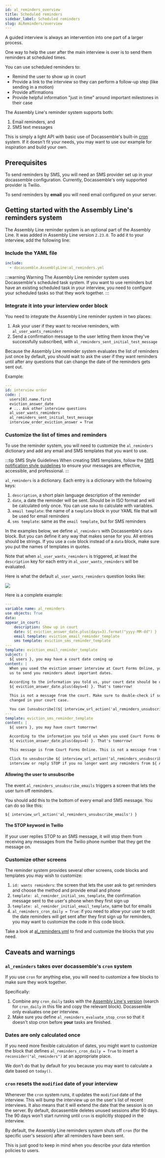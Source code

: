 ```yaml
---
id: al_reminders_overview
title: Scheduled reminders
sidebar_label: Scheduled reminders
slug: ALReminders/overview
---
```


A guided interview is always an intervention into one part of a larger process.

One way to help the user after the main interview is over is to send them reminders
at scheduled times.

You can use scheduled reminders to:

* Remind the user to show up in court
* Provide a link to the interview so they can perform a follow-up step (like sending in a motion)
* Provide affirmations
* Provide helpful information "just in time" around important milestones in their case

The Assembly Line's reminder system supports both:

1. Email reminders, and
1. SMS text messages

This is simply a light API with basic use of Docassemble's built-in 
[cron](https://docassemble.org/docs/background.html#scheduled) system. If it doesn't
fit your needs, you may want to use our example for inspiration and build your own.

## Prerequisites

To send reminders by SMS, you will need an SMS provider set up in your docassemble configuration.
Currently, Docassemble's only supported provider is Twilio.

To send reminders by **email** you will need email configured on your server.


## Getting started with the Assembly Line's reminders system

The Assembly Line reminder system is an optional part of the Assembly Line.
It was added in Assembly Line version `2.23.0`.
To add it to your interview, add the following line:

### Include the YAML file
```yaml
include:
  - docassemble.AssemblyLine:al_reminders.yml
```

:::warning Warning
The Assembly Line reminder system uses Docassemble's scheduled task system.
If you want to use reminders but have an existing scheduled task in your interview, you need
to configure your scheduled tasks so that they work together. 
:::

### Integrate it into your interview order block

You need to integrate the Assembly Line reminder system in two places:

1. Ask your user if they want to receive reminders, with `al_user_wants_reminders`
1. Send a confirmation message to the user letting them know they've successfully subscribed, with `al_reminders_sent_initial_test_message`

Because the Assembly Line reminder system evaluates the list of reminders just once by default,
you should wait to ask the user if they want reminders until after any questions that can change
the date of the reminders gets sent out.

Example:

```yaml
---
id: interview order
code: |
  users[0].name.first
  eviction_answer_date
  # ... Ask other interview questions
  al_user_wants_reminders
  al_reminders_sent_initial_test_message
  interview_order_eviction_answer = True
```

### Customize the list of times and reminders

To use the reminder system, you will need to customize 
the `al_reminders` dictionary and add any email and SMS 
templates that you want to use.

:::tip SMS Style Guidelines
When creating SMS templates, follow the [SMS notification style guidelines](/docs/style_guide/sms_style_guidelines) to ensure your messages are effective, accessible, and professional.
:::

`al_reminders` is a dictionary. Each entry is a dictionary
with the following keys:

1. `description`, a short plain language description of the reminder
1. `date`, a date the reminder will be sent. Should be in ISO format and will be calculated only once. You can use `mako` to calculate with variables.
1. `email template`: the name of a `template` block in your YAML file that will be used for email reminders
1. `sms template`: same as the `email template`, but for SMS reminders

In the examples below, we define `al_reminders` with Docassemble's `data` block. But you
can define it any way that makes sense for you. All entries should be strings. If you use
a `code` block instead of a `data` block, make sure you put the names of templates in quotes.

Note that when `al_user_wants_reminders` is triggered,
at least the `description` key for each entry in `al_user_wants_reminders`
will be evaluated.

Here is what the default `al_user_wants_reminders` question looks like:

![](../../assets/reminders_question.png)

Here is a complete example:

```yaml
---
variable name: al_reminders
use objects: True
data:
appear_in_court:
    description: Show up in court
    date: ${ eviction_answer_date.plus(days=3).format("yyyy-MM-dd") }
    email template: eviction_email_reminder_template
    sms template: eviction_sms_reminder_template
---
template: eviction_email_reminder_template
subject: |
  ${ users }, you may have a court date coming up
content: |
  When you used the eviction answer interview at Court Forms Online, you asked
  us to send you reminders about important dates.
  
  According to the information you told us, your court date should be on 
  ${ eviction_answer_date.plus(days=4) }. That's tomorrow!

  This is not a message from the court. Make sure to double-check if something
  changed in your court case.

  You can [unsubscribe](${ interview_url_action('al_reminders_unsubscribe_emails') }) if you no longer want to get reminders.
---
template: eviction_sms_reminder_template
content: |
  ${ users }, you may have court tomorrow!

  According to the information you told us when you used Court Forms Online, your court date should be on 
  ${ eviction_answer_date.plus(days=4) }. That's tomorrow!

  This message is from Court Forms Online. This is not a message from the court.

  Click to unsubscribe ${ interview_url_action('al_reminders_unsubscribe_emails') } to stop reminders from this
  interview or reply STOP if you no longer want any reminders from ${ AL_ORGANIZATION_TITLE }.
```

#### Allowing the user to unsubscribe

The event `al_reminders_unsubscribe_emails` triggers a screen that lets the user
turn off reminders.

You should add this to the bottom of every email and SMS message. You can do so like this:

`${ interview_url_action('al_reminders_unsubscribe_emails') }`

#### The STOP keyword in Twilio

If your user replies STOP to an SMS message, it will stop them from receiving any messages
from the Twilio phone number that they get the message on.

### Customize other screens

The reminder system provides several other screens, code blocks and templates you may wish to customize:

1. `id: wants reminders`: the screen that lets the user ask to get reminders and choose the method and provide email and phone
1. `template: al_reminder_initial_sms_template`, the confirmation message sent to the user's phone when they first sign up
1. `template: al_reminder_initial_email_template`, same but for emails
1. `al_reminders_cron_daily = True`: if you need to allow your user to edit the date reminders 
will get sent after they first sign up for reminders, you may want to customize the code in this code block.

Take a look at 
[al_reminders.yml](https://github.com/SuffolkLITLab/docassemble-AssemblyLine/blob/main/docassemble/AssemblyLine/data/questions/al_reminders.yml)
to find and customize the blocks that you need.

## Caveats and warnings

### `al_reminders` takes over docassemble's `cron` system

If you use `cron` for anything else, you will need to customize a few blocks
to make sure they work together.

Specifically:

1. Combine any `cron_daily` tasks with the [Assembly Line's version](https://github.com/SuffolkLITLab/docassemble-AssemblyLine/blob/main/docassemble/AssemblyLine/data/questions/al_reminders.yml) (search for `cron_daily` in this file and copy the relevant block). Docassemble only evaluates one per interview.
1. Make sure you define `al_reminders_evaluate_stop_cron` so that it doesn't stop
cron before **your** tasks are finished.

### Dates are only calculated once

If you need more flexible calculation of dates, you might want to 
customize the block that defines `al_reminders_cron_daily = True` to insert a 
`reconsider("al_reminders")` at an appropriate place.

We don't do that by default for you because you may want to calculate a date
based on `today()`.

### `cron` resets the `modified` date of your interview

Whenever the `cron` system runs, it updates the `modified` date of the interview.
This will bump the interview up on the user's list of recent interviews. It also
means that it will extend the date that the session is on the server. By default,
docassemble deletes unused sessions after 90 days. The 90 days won't start running
until `cron` is explicitly stopped in the interview.

By default, the Assembly Line reminders system shuts off `cron` (for the specific
user's session) after all reminders have been sent.

This is just good to keep in mind when you describe your data retention policies to users.